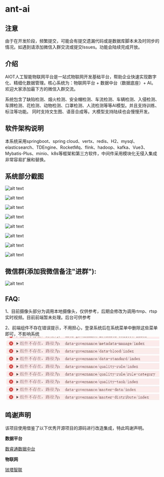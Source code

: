 # ant-ai

## 注意
由于在开发阶段，频繁提交，可能会有提交遗漏代码或是数据库脚本未及时同步的情况。如遇到请添加微信入群交流或提交Issues。功能会陆续完成开放。

## 介绍
AIOT人工智能物联网平台是一站式物联网开发基础平台，帮助企业快速实现数字化、精细化数据管理。核心系统为：物联网平台 + 数据中台（数据底座）+ AI。
欢迎大家添加最下方的微信入群交流。

  系统包含了缺陷检测、烟火检测、安全帽检测、车流检测、车辆检测、入侵检测、车牌检测、花检测、动物检测、口罩检测、人流检测等等AI模型。并且支持训练、标注等功能。
  同时支持文生图、语音合成等。大模型支持陆续也会慢慢开发。


## 软件架构说明
  本系统采用springboot、spring cloud、vertx、redis、H2、mysql、elasticsearch、TDEngine、RocketMq、flink、hadoop、kafka、Vue3、Mybatis-Plus、minio、k8s等框架和第三方软件，中间件采用模块化无侵入集成非常容易扩展和替换。


## 系统部分截图
![alt text](https://gitee.com/wangmingf83/aiot-data/raw/master/images/iot1.jpg)

![alt text](https://gitee.com/wangmingf83/aiot-data/raw/master/images/iot2.jpg)

![alt text](https://gitee.com/wangmingf83/aiot-data/raw/master/images/data1.jpg)

![alt text](https://gitee.com/wangmingf83/aiot-data/raw/master/images/data2.jpg)

![alt text](https://gitee.com/wangmingf83/aiot-data/raw/master/images/AI1.jpg)

![alt text](https://gitee.com/wangmingf83/aiot-data/raw/master/images/ai93227.jpg)

![alt text](https://gitee.com/wangmingf83/aiot-data/raw/master/images/screen1.jpg)

![alt text](https://gitee.com/wangmingf83/aiot-data/raw/master/images/screen2.jpg)


## 微信群(添加我微信备注"进群"):
![alt text](https://gitee.com/wangmingf83/aiot-data/raw/master/%E5%BE%AE%E4%BF%A1%E6%88%AA%E5%9B%BE_20240325121359.png)


## FAQ:
1、目前摄像头部分为调用本地摄像头，仅供参考，后期会修改为调用rtmp、rtsp实时视频。目前前端暂未处理。后台可供参考

2、前端组件不存在错误提示，不用担心，登录系统后在系统菜单中删除这些菜单即可，不影响系统
![输入图片说明](images/2621.jpg)


## 鸣谢声明

该项目使用借鉴了以下优秀开源项目的源码进行改造集成，特此鸣谢声明。

**数据平台**

[数睿通数据中台](https://gitee.com/zrxjava/srt-data-center)

**物联网**

[铱塔智联](https://gitee.com/open-iita/iotkit-parent)


